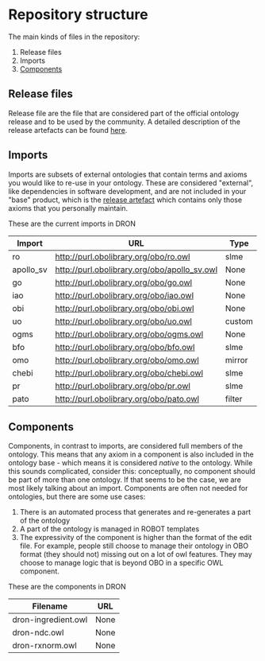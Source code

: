 # Repository structure

The main kinds of files in the repository:

1. Release files
2. Imports
3. [Components](#components)

## Release files
Release file are the file that are considered part of the official ontology release and to be used by the community. A detailed description of the release artefacts can be found [here](https://github.com/INCATools/ontology-development-kit/blob/master/docs/ReleaseArtefacts.md).

## Imports
Imports are subsets of external ontologies that contain terms and axioms you would like to re-use in your ontology. These are considered "external", like dependencies in software development, and are not included in your "base" product, which is the [release artefact](https://github.com/INCATools/ontology-development-kit/blob/master/docs/ReleaseArtefacts.md) which contains only those axioms that you personally maintain.

These are the current imports in DRON

| Import | URL | Type |
| ------ | --- | ---- |
| ro | http://purl.obolibrary.org/obo/ro.owl | slme |
| apollo_sv | http://purl.obolibrary.org/obo/apollo_sv.owl | None |
| go | http://purl.obolibrary.org/obo/go.owl | None |
| iao | http://purl.obolibrary.org/obo/iao.owl | None |
| obi | http://purl.obolibrary.org/obo/obi.owl | None |
| uo | http://purl.obolibrary.org/obo/uo.owl | custom |
| ogms | http://purl.obolibrary.org/obo/ogms.owl | None |
| bfo | http://purl.obolibrary.org/obo/bfo.owl | slme |
| omo | http://purl.obolibrary.org/obo/omo.owl | mirror |
| chebi | http://purl.obolibrary.org/obo/chebi.owl | slme |
| pr | http://purl.obolibrary.org/obo/pr.owl | slme |
| pato | http://purl.obolibrary.org/obo/pato.owl | filter |

## Components
Components, in contrast to imports, are considered full members of the ontology. This means that any axiom in a component is also included in the ontology base - which means it is considered _native_ to the ontology. While this sounds complicated, consider this: conceptually, no component should be part of more than one ontology. If that seems to be the case, we are most likely talking about an import. Components are often not needed for ontologies, but there are some use cases:

1. There is an automated process that generates and re-generates a part of the ontology
2. A part of the ontology is managed in ROBOT templates
3. The expressivity of the component is higher than the format of the edit file. For example, people still choose to manage their ontology in OBO format (they should not) missing out on a lot of owl features. They may choose to manage logic that is beyond OBO in a specific OWL component.

These are the components in DRON

| Filename | URL |
| -------- | --- |
| dron-ingredient.owl | None |
| dron-ndc.owl | None |
| dron-rxnorm.owl | None |

